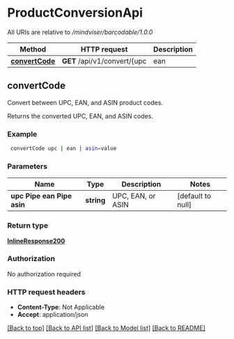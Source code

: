 # ProductConversionApi

All URIs are relative to */mindviser/barcodable/1.0.0*

Method | HTTP request | Description
------------- | ------------- | -------------
[**convertCode**](ProductConversionApi.md#convertCode) | **GET** /api/v1/convert/{upc | ean | asin} | Convert between UPC, EAN, and ASIN product codes.


## **convertCode**

Convert between UPC, EAN, and ASIN product codes.

Returns the converted UPC, EAN, and ASIN codes.

### Example
```bash
 convertCode upc | ean | asin=value
```

### Parameters

Name | Type | Description  | Notes
------------- | ------------- | ------------- | -------------
 **upc Pipe ean Pipe asin** | **string** | UPC, EAN, or ASIN | [default to null]

### Return type

[**InlineResponse200**](InlineResponse200.md)

### Authorization

No authorization required

### HTTP request headers

 - **Content-Type**: Not Applicable
 - **Accept**: application/json

[[Back to top]](#) [[Back to API list]](../README.md#documentation-for-api-endpoints) [[Back to Model list]](../README.md#documentation-for-models) [[Back to README]](../README.md)


